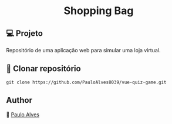 <h1 align="center">Shopping Bag</h1>

## :computer: Projeto

Repositório de uma aplicação web para simular uma loja virtual.

## :floppy_disk: Clonar repositório

```git clone https://github.com/PauloAlves8039/vue-quiz-game.git```

## Author
:boy: [Paulo Alves](https://github.com/PauloAlves8039)
